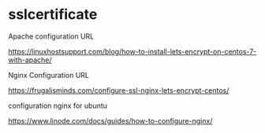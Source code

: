 # sslcertificate

Apache configuration URL

https://linuxhostsupport.com/blog/how-to-install-lets-encrypt-on-centos-7-with-apache/

Nginx Configuration URL

https://frugalisminds.com/configure-ssl-nginx-lets-encrypt-centos/

configuration nginx for ubuntu

https://www.linode.com/docs/guides/how-to-configure-nginx/

